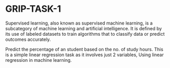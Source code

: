 # GRIP-TASK-1
Supervised learning, also known as supervised machine learning, is a subcategory of machine learning and artificial intelligence. It is defined by its use of labeled datasets to train algorithms that to classify data or predict outcomes accurately.

Predict the percentage of an student based on the no. of study hours. This is a simple linear regression task as it involves just 2 variables, Using linear regression in machine learning.
